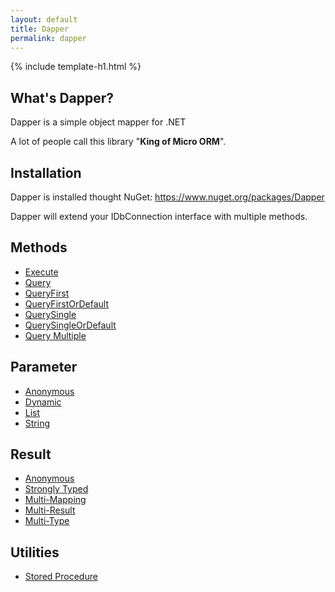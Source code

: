 ```yaml
---
layout: default
title: Dapper 
permalink: dapper
---
```


{% include template-h1.html %}

## What's Dapper?
Dapper is a simple object mapper for .NET

A lot of people call this library "**King of Micro ORM**".

## Installation
Dapper is installed thought NuGet: https://www.nuget.org/packages/Dapper

Dapper will extend your IDbConnection interface with multiple methods.

## Methods
- [Execute](/execute)
- [Query](/query)
- [QueryFirst](/queryfirst)
- [QueryFirstOrDefault](/queryfirstordefault)
- [QuerySingle](/querysingle)
- [QuerySingleOrDefault](/querysingleordefault)
- [Query Multiple](/querymultiple)

## Parameter
- [Anonymous](/parameter-anonymous)
- [Dynamic](/parameter-dynamic)
- [List](/parameter-list)
- [String](/parameter-string)

## Result
- [Anonymous](/result-anonymous)
- [Strongly Typed](/result-strongly-typed)
- [Multi-Mapping](/result-multi-mapping)
- [Multi-Result](/result-multi-result)
- [Multi-Type](/result-multi-type)

## Utilities
- [Stored Procedure](stored-procedure)
